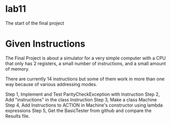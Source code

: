 # lab11
The start of the final project

# Given Instructions
The Final Project is about a simulator for a very simple computer with a CPU that only has 2 registers, a small number of instructions, and a small amount of memory.

There are currently 14 instructions but some of them work in more than one way because of various addressing modes.

Step 1, Implement and Test ParityCheckException with Instruction
Step 2, Add "instructions" in the class Instruction 
Step 3, Make a class Machine
Step 4, Add Instructions to ACTION in Machine's constructor using lambda expressions
Step 5, Get the BasicTester from github and compare the Results file.
